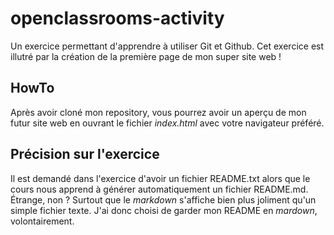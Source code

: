 openclassrooms-activity
=======================

Un exercice permettant d'apprendre à utiliser Git et Github. Cet exercice est illutré par la création de la première page de mon super site web !

HowTo
-----
Après avoir cloné mon repository, vous pourrez avoir un aperçu de mon futur site web en ouvrant le fichier _index.html_ avec votre navigateur préféré. 

Précision sur l'exercice
------------------------
Il est demandé dans l'exercice d'avoir un fichier README.txt alors que le cours nous apprend à générer automatiquement un fichier README.md. Étrange, non ? Surtout que le _markdown_ s'affiche bien plus joliment qu'un simple fichier texte. J'ai donc choisi de garder mon README en _mardown_, volontairement. 
